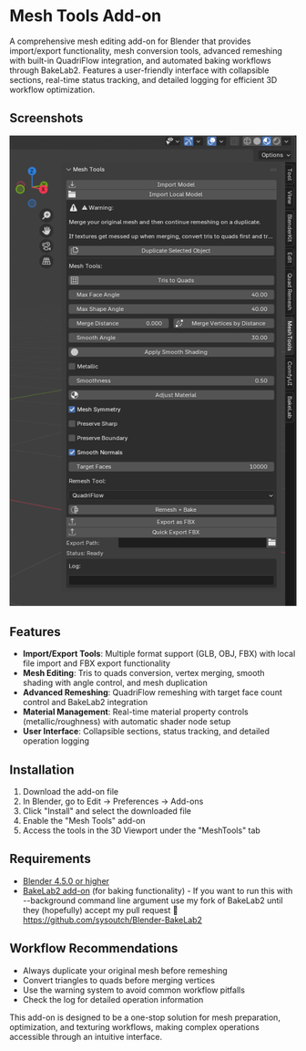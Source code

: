 # Mesh Tools Add-on

A comprehensive mesh editing add-on for Blender that provides import/export functionality, mesh conversion tools, advanced remeshing with built-in QuadriFlow integration, and automated baking workflows through BakeLab2. Features a user-friendly interface with collapsible sections, real-time status tracking, and detailed logging for efficient 3D workflow optimization.

## Screenshots

![Mesh Tools Interface](https://github.com/sysoutch/blender-meshtools-addon/blob/main/meshtools_screen.png?raw=true)

## Features

- **Import/Export Tools**: Multiple format support (GLB, OBJ, FBX) with local file import and FBX export functionality
- **Mesh Editing**: Tris to quads conversion, vertex merging, smooth shading with angle control, and mesh duplication
- **Advanced Remeshing**: QuadriFlow remeshing with target face count control and BakeLab2 integration
- **Material Management**: Real-time material property controls (metallic/roughness) with automatic shader node setup
- **User Interface**: Collapsible sections, status tracking, and detailed operation logging

## Installation

1. Download the add-on file
2. In Blender, go to Edit → Preferences → Add-ons
3. Click "Install" and select the downloaded file
4. Enable the "Mesh Tools" add-on
5. Access the tools in the 3D Viewport under the "MeshTools" tab

## Requirements
- [Blender 4.5.0 or higher](https://www.blender.org/download/) 
- [BakeLab2 add-on](https://github.com/specoolar/Blender-BakeLab2) (for baking functionality) - If you want to run this with --background command line argument use my fork of BakeLab2 until they (hopefully) accept my pull request 🤞 https://github.com/sysoutch/Blender-BakeLab2

## Workflow Recommendations

- Always duplicate your original mesh before remeshing
- Convert triangles to quads before merging vertices
- Use the warning system to avoid common workflow pitfalls
- Check the log for detailed operation information

This add-on is designed to be a one-stop solution for mesh preparation, optimization, and texturing workflows, making complex operations accessible through an intuitive interface.